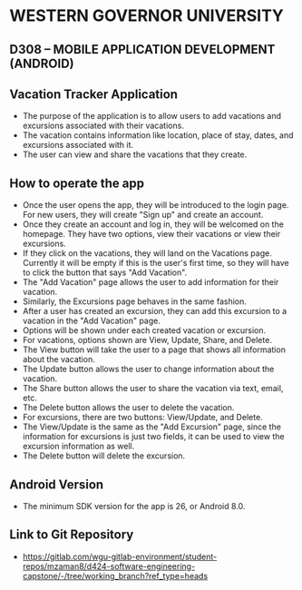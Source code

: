 # WESTERN GOVERNOR UNIVERSITY 
## D308 – MOBILE APPLICATION DEVELOPMENT (ANDROID)

## Vacation Tracker Application
 - The purpose of the application is to allow users to add vacations and excursions associated with their vacations.
 - The vacation contains information like location, place of stay, dates, and excursions associated with it.
 - The user can view and share the vacations that they create.

## How to operate the app
 - Once the user opens the app, they will be introduced to the login page. For new users, they will create "Sign up" and create an account.
 - Once they create an account and log in, they will be welcomed on the homepage. They have two options, view their vacations or view their excursions.
 - If they click on the vacations, they will land on the Vacations page. Currently it will be empty if this is the user's first time, so they will have to click the button that says "Add Vacation".
 - The "Add Vacation" page allows the user to add information for their vacation.
 - Similarly, the Excursions page behaves in the same fashion.
 - After a user has created an excursion, they can add this excursion to a vacation in the "Add Vacation" page.
 - Options will be shown under each created vacation or excursion.
 - For vacations, options shown are View, Update, Share, and Delete.
  - The View button will take the user to a page that shows all information about the vacation.
  - The Update button allows the user to change information about the vacation. 
  - The Share button allows the user to share the vacation via text, email, etc.
  - The Delete button allows the user to delete the vacation.
 - For excursions, there are two buttons: View/Update, and Delete.
  - The View/Update is the same as the "Add Excursion" page, since the information for excursions is just two fields, it can be used to view the excursion information as well.
  - The Delete button will delete the excursion.

## Android Version
 - The minimum SDK version for the app is 26, or Android 8.0.

## Link to Git Repository
 - https://gitlab.com/wgu-gitlab-environment/student-repos/mzaman8/d424-software-engineering-capstone/-/tree/working_branch?ref_type=heads
